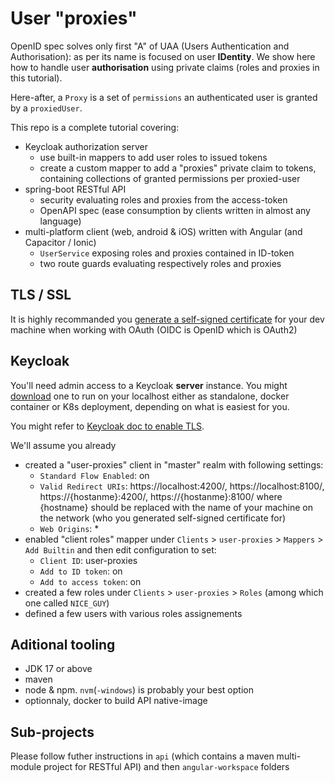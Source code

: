 # User "proxies"

OpenID spec solves only first "A" of UAA (Users Authentication and Authorisation): as per its name is focused on user __IDentity__.
We show here how to handle user __authorisation__ using private claims (roles and proxies in this tutorial).

Here-after, a `Proxy` is a set of `permissions` an authenticated user is granted by a `proxiedUser`.

This repo is a complete tutorial covering:
- Keycloak authorization server
  * use built-in mappers to add user roles to issued tokens
  * create a custom mapper to add a "proxies" private claim to tokens, containing collections of granted permissions per proxied-user
- spring-boot RESTful API
  * security evaluating roles and proxies from the access-token
  * OpenAPI spec (ease consumption by clients written in almost any language)
- multi-platform client (web, android & iOS) written with Angular (and Capacitor / Ionic)
  * `UserService` exposing roles and proxies contained in ID-token
  * two route guards evaluating respectively roles and proxies

## TLS / SSL
It is highly recommanded you [generate a self-signed certificate](https://github.com/ch4mpy/self-signed-certificate-generation) for your dev machine when working with OAuth (OIDC is OpenID which is OAuth2)

## Keycloak
You'll need admin access to a Keycloak __server__ instance. You might [download](https://www.keycloak.org/downloads) one to run on your localhost either as standalone, docker container or K8s deployment, depending on what is easiest for you.

You might refer to [Keycloak doc to enable TLS](https://www.keycloak.org/server/enabletls).

We'll assume you already
- created a "user-proxies" client in "master" realm with following settings:
  * `Standard Flow Enabled`: on
  * `Valid Redirect URIs`: https://localhost:4200/, https://localhost:8100/, https://{hostanme}:4200/, https://{hostanme}:8100/ where {hostname} should be replaced with the name of your machine on the network (who you generated self-signed certificate for)
  * `Web Origins`: *
- enabled "client roles" mapper under `Clients` > `user-proxies` > `Mappers` > `Add Builtin` and then edit configuration to set:
  * `Client ID`: user-proxies
  * `Add to ID token`: on
  * `Add to access token`: on
- created a few roles under `Clients` > `user-proxies` > `Roles` (among which one called `NICE_GUY`)
- defined a few users with various roles assignements

## Aditional tooling
- JDK 17 or above
- maven
- node & npm. `nvm`(`-windows`) is probably your best option
- optionnaly, docker to build API native-image

## Sub-projects
Please follow futher instructions in `api` (which contains a maven multi-module project for RESTful API) and then `angular-workspace` folders